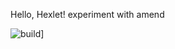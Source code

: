 Hello, Hexlet!
experiment with amend

![build](https://github.com/Deniskakaka/hexlet-git/actions/workflows/test-workflows/badge.svg)]
